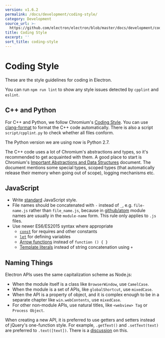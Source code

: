 ```yaml
---
version: v1.6.2
permalink: /docs/development/coding-style/
category: Development
source_url: >-
  https://github.com/electron/electron/blob/master/docs/development/coding-style.md
title: Coding Style
excerpt: ''
sort_title: coding-style
---
```

# Coding Style

These are the style guidelines for coding in Electron.

You can run `npm run lint` to show any style issues detected by `cpplint` and `eslint`.

## C++ and Python

For C++ and Python, we follow Chromium's [Coding Style](http://www.chromium.org/developers/coding-style). You can use [clang-format]({{site.baseurl}}/docs/development/clang-format) to format the C++ code automatically. There is also a script `script/cpplint.py` to check whether all files conform.

The Python version we are using now is Python 2.7.

The C++ code uses a lot of Chromium's abstractions and types, so it's recommended to get acquainted with them. A good place to start is Chromium's [Important Abstractions and Data Structures](https://www.chromium.org/developers/coding-style/important-abstractions-and-data-structures) document. The document mentions some special types, scoped types (that automatically release their memory when going out of scope), logging mechanisms etc.

## JavaScript

*   Write [standard](http://npm.im/standard) JavaScript style.
*   File names should be concatenated with `-` instead of `_`, e.g. `file-name.js` rather than `file_name.js`, because in [github/atom](https://github.com/github/atom) module names are usually in the `module-name` form. This rule only applies to `.js` files.
*   Use newer ES6/ES2015 syntax where appropriate
    *   [`const`](https://developer.mozilla.org/en-US/docs/Web/JavaScript/Reference/Statements/const) for requires and other constants
    *   [`let`](https://developer.mozilla.org/en-US/docs/Web/JavaScript/Reference/Statements/let) for defining variables
    *   [Arrow functions](https://developer.mozilla.org/en-US/docs/Web/JavaScript/Reference/Functions/Arrow_functions) instead of `function () { }`
    *   [Template literals](https://developer.mozilla.org/en-US/docs/Web/JavaScript/Reference/Template_literals) instead of string concatenation using `+`

## Naming Things

Electron APIs uses the same capitalization scheme as Node.js:

*   When the module itself is a class like `BrowserWindow`, use `CamelCase`.
*   When the module is a set of APIs, like `globalShortcut`, use `mixedCase`.
*   When the API is a property of object, and it is complex enough to be in a separate chapter like `win.webContents`, use `mixedCase`.
*   For other non-module APIs, use natural titles, like `<webview> Tag` or `Process Object`.

When creating a new API, it is preferred to use getters and setters instead of jQuery's one-function style. For example, `.getText()` and `.setText(text)` are preferred to `.text([text])`. There is a [discussion](https://github.com/electron/electron/issues/46) on this.
